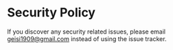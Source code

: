 # Security Policy

If you discover any security related issues, please email geisi1909@gmail.com instead of using the issue tracker.
